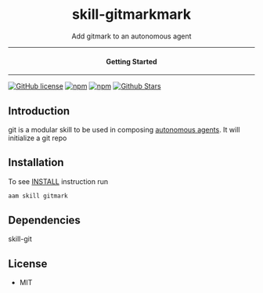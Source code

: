<div align="center">
  <h1>skill-gitmarkmark</h1>
</div>

<div align="center">  
Add gitmark to an autonomous agent
</div>

---

<div align="center">
<h4>Getting Started</h4>
</div>
  
---
  

[![GitHub license](https://img.shields.io/badge/license-MIT-blue.svg)](https://github.com/melvincarvalho/skill-git/blob/gh-pages/LICENSE)
[![npm](https://img.shields.io/npm/v/skill-git)](https://npmjs.com/package/skill-gitmark)
[![npm](https://img.shields.io/npm/dw/skill-gitmark.svg)](https://npmjs.com/package/skill-gitmark)
[![Github Stars](https://img.shields.io/github/stars/melvincarvalho/skill-gitmark.svg)](https://github.com/melvincarvalho/skill-gitmark/)

## Introduction

git is a modular skill to be used in composing [autonomous agents](https://aam.wtf/).  It will initialize a git repo

## Installation

To see [INSTALL](INSTALL) instruction run

```sh
aam skill gitmark
```

## Dependencies

skill-git

## License

- MIT